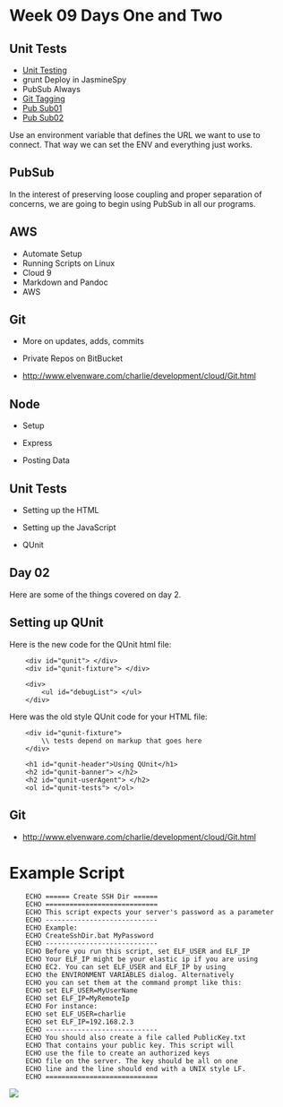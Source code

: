 Week 09 Days One and Two
========================


Unit Tests
---------

-   [Unit Testing](http://bit.ly/1dTjs8h)
-   grunt Deploy in JasmineSpy
-   PubSub Always
-   [Git Tagging](http://www.elvenware.com/charlie/development/cloud/Git.html#git-tag)
-   [Pub Sub01](https://github.com/charliecalvert/JsObjects/tree/master/JavaScript/Design/PubSubTopic01)
-   [Pub Sub02](https://github.com/charliecalvert/JsObjects/tree/master/JavaScript/Design/PubSubTopic02)

Use an environment variable that defines the URL we want to use to connect.
That way we can set the ENV and everything just works.

PubSub
------

In the interest of preserving loose coupling and proper separation of
concerns, we are going to begin using PubSub in all our programs.


AWS
---


-   Automate Setup
-   Running Scripts on Linux
-   Cloud 9
-   Markdown and Pandoc
-   AWS


Git
---

-   More on updates, adds, commits

-   Private Repos on BitBucket

-   <http://www.elvenware.com/charlie/development/cloud/Git.html>

Node
----

-   Setup

-   Express

-   Posting Data

Unit Tests
----------

-   Setting up the HTML

-   Setting up the JavaScript

-   QUnit



Day 02
------

Here are some of the things covered on day 2.

Setting up QUnit
----------------

Here is the new code for the QUnit html file:

~~~~~~~~~~~~~~~~~~~~~~~~~~~~~~~~~~~~~~~~~~~~~~~~~~~~~~~~~~~~~~~~~~~~~~~~~~~~~~~~
	<div id="qunit"> </div>
	<div id="qunit-fixture"> </div>

	<div>
		<ul id="debugList"> </ul>
	</div>
~~~~~~~~~~~~~~~~~~~~~~~~~~~~~~~~~~~~~~~~~~~~~~~~~~~~~~~~~~~~~~~~~~~~~~~~~~~~~~~~

Here was the old style QUnit code for your HTML file:

~~~~~~~~~~~~~~~~~~~~~~~~~~~~~~~~~~~~~~~~~~~~~~~~~~~~~~~~~~~~~~~~~~~~~~~~~~~~~~~~
	<div id="qunit-fixture">  
		\\ tests depend on markup that goes here   
	</div>

	<h1 id="qunit-header">Using QUnit</h1>  
	<h2 id="qunit-banner"> </h2>  
	<h2 id="qunit-userAgent"> </h2>  
	<ol id="qunit-tests"> </ol>
~~~~~~~~~~~~~~~~~~~~~~~~~~~~~~~~~~~~~~~~~~~~~~~~~~~~~~~~~~~~~~~~~~~~~~~~~~~~~~~~

Git
---

-   <http://www.elvenware.com/charlie/development/cloud/Git.html>

Example Script
==============

~~~~~~~~~~~~~~~~~~~~~~~~~~~~~~~~~~~~~~~~~~~~~~~~~~~~~~~~~~~~~~~~~~~~~~~~~~~~~~~~
	ECHO ====== Create SSH Dir ======  
	ECHO ============================  
	ECHO This script expects your server's password as a parameter  
	ECHO ----------------------------  
	ECHO Example:  
	ECHO CreateSshDir.bat MyPassword  
	ECHO ----------------------------  
	ECHO Before you run this script, set ELF_USER and ELF_IP  
	ECHO Your ELF_IP might be your elastic ip if you are using  
	ECHO EC2. You can set ELF_USER and ELF_IP by using  
	ECHO the ENVIRONMENT VARIABLES dialog. Alternatively  
	ECHO you can set them at the command prompt like this:  
	ECHO set ELF_USER=MyUserName  
	ECHO set ELF_IP=MyRemoteIp  
	ECHO For instance:  
	ECHO set ELF_USER=charlie  
	ECHO set ELF_IP=192.168.2.3  
	ECHO ----------------------------  
	ECHO You should also create a file called PublicKey.txt  
	ECHO That contains your public key. This script will  
	ECHO use the file to create an authorized keys  
	ECHO file on the server. The key should be all on one  
	ECHO line and the line should end with a UNIX style LF.  
	ECHO ============================
~~~~~~~~~~~~~~~~~~~~~~~~~~~~~~~~~~~~~~~~~~~~~~~~~~~~~~~~~~~~~~~~~~~~~~~~~~~~~~~~

![](<https://bc.instructure.com/courses/795060/files/24309741/preview>)


